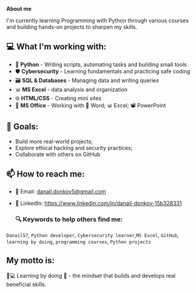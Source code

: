 

**About me**

I'm currently learning Programming with Python through various courses and building hands-on projects to sharpen my skills.

## 💻 What I'm working with:
- 🐍 **Python** - Writing scripts, automating tasks and building small tools  
- 🛡️ **Cybersecurity** - Learning fundamentals and practicing safe coding  
- 🗃️ **SQL & Databases** - Managing data and writing queries  
- 📊 **MS Excel** - data analysis and organization  
- 🌐 **HTML/CSS** - Creating mini sites
- 💼 **MS Office** - Working with 📄 Word; 📊 Excel; 📽️ PowerPoint


## 🚀 Goals:
- Build more real-world projects;
- Explore ethical hacking and security practices;
- Collaborate with others on GitHub

## 📫 How to reach me:
- 📧 Email: danail.donkov5@gmail.com

- 💼 LinkedIn: https://www.linkedin.com/in/danail-donkov-15b328331

  ### 🔍 Keywords to help others find me:

`Danail57`, `Python developer`, `Cybersecurity learner`,`MS Excel`, `GitHub`, `learning by doing`, `programming courses`, `Python projects`

## My motto is:
🧠💻 Learning by doing 🚀 - the mindset that builds and develops real beneficial skills.
